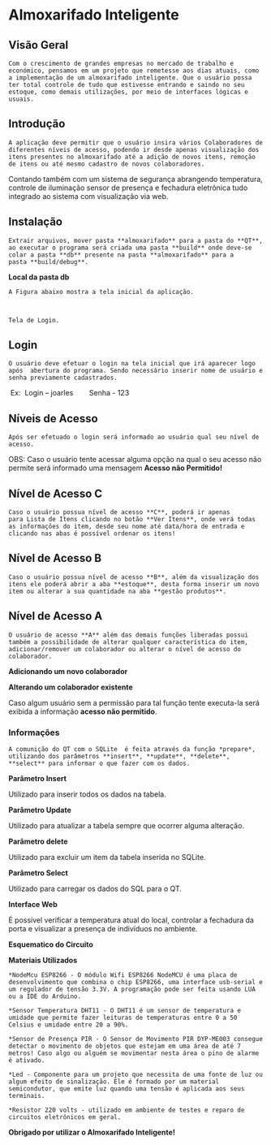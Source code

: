 # Almoxarifado Inteligente




## Visão Geral 
	Com o crescimento de grandes empresas no mercado de trabalho e económico, pensamos em um projeto que remetesse aos dias atuais, como a implementação de um almoxarifado inteligente. Que o usuário possa ter total controle de tudo que estivesse entrando e saindo no seu estoque, como demais utilizações, por meio de interfaces lógicas e usuais.

## Introdução
	A aplicação deve permitir que o usuário insira vários Colaboradores de diferentes níveis de acesso, podendo ir desde apenas visualização dos itens presentes no almoxarifado até a adição de novos itens, remoção de itens ou até mesmo cadastro de novos colaboradores.
Contando também com um sistema de segurança abrangendo temperatura, controle de iluminação sensor de presença e fechadura eletrônica tudo integrado ao sistema com visualização via web.



## Instalação

	Extrair arquivos, mover pasta **almoxarifado** para a pasta do **QT**, ao executar o programa será criada uma pasta **build** onde deve-se colar a pasta **db** presente na pasta **almoxarifado** para a pasta **build/debug**.


**Local da pasta db**



	A Figura abaixo mostra a tela inicial da aplicação.



	Tela de Login.




## Login

	O usuário deve efetuar o login na tela inicial que irá aparecer logo após  abertura do programa. Sendo necessário inserir nome de usuário e senha previamente cadastrados.
 Ex:  Login – joarles 
      Senha - 123

## Níveis de Acesso

	Após ser efetuado o login será informado ao usuário qual seu nível de acesso.




OBS: Caso o usuário tente acessar alguma opção na qual o seu acesso não permite será informado uma mensagem **Acesso não Permitido!**

## Nível de Acesso C
	Caso o usuário possua nível de acesso **C**, poderá ir apenas para Lista de Itens clicando no botão **Ver Itens**, onde verá todas as informações do item, desde seu nome até data/hora de entrada e clicando nas abas é possível ordenar os itens!



## Nível de Acesso B
	Caso o usuário possua nível de acesso **B**, além da visualização dos itens ele poderá abrir a aba **estoque**, desta forma inserir um novo item ou alterar a sua quantidade na aba **gestão produtos**.




## Nível de Acesso A

	O usuário de acesso **A** além das demais funções liberadas possui também a possibilidade de alterar qualquer característica do item, adicionar/remover um colaborador ou alterar o nível de acesso do colaborador.





**Adicionando um novo colaborador**



**Alterando um colaborador existente**



Caso algum usuário sem a permissão para tal função tente executa-la será exibida a informação **acesso não permitido**.



### Informações

	A comunição do QT com o SQLite  é feita através da função *prepare*, utilizando dos parâmetros **insert**, **update**, **delete**, **select** para informar o que fazer com os dados.

**Parâmetro Insert**

Utilizado para inserir todos os dados na tabela.



**Parâmetro Update**

Utilizado para atualizar a tabela sempre que ocorrer alguma alteração.



**Parâmetro delete**

Utilizado para excluir um item da tabela inserida no SQLite.



**Parâmetro Select**

Utilizado para carregar os dados do SQL para o QT.



**Interface Web**

É possível verificar a temperatura atual do local, controlar a fechadura da porta e visualizar a presença de indivíduos no ambiente.



**Esquematico do Circuito**



**Materiais Utilizados**

	*NodeMcu ESP8266 - O módulo Wifi ESP8266 NodeMCU é uma placa de desenvolvimento que combina o chip ESP8266, uma interface usb-serial e um regulador de tensão 3.3V. A programação pode ser feita usando LUA ou a IDE do Arduino. 

	*Sensor Temperatura DHT11 - O DHT11 é um sensor de temperatura e umidade que permite fazer leituras de temperaturas entre 0 a 50 Celsius e umidade entre 20 a 90%.

	*Sensor de Presença PIR - O Sensor de Movimento PIR DYP-ME003 consegue detectar o movimento de objetos que estejam em uma área de até 7 metros! Caso algo ou alguém se movimentar nesta área o pino de alarme é ativado.

	*Led - Componente para um projeto que necessita de uma fonte de luz ou algum efeito de sinalização. Ele é formado por um material semicondutor, que emite luz quando uma tensão é aplicada aos seus terminais.

	*Resistor 220 volts - utilizado em ambiente de testes e reparo de circuitos eletrônicos em geral.



**Obrigado por utilizar o Almoxarifado Inteligente!**



